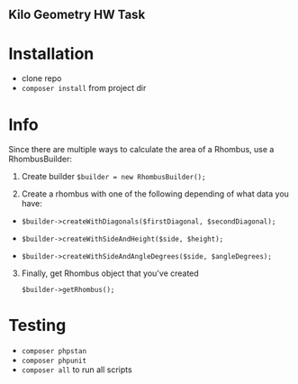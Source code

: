 ## Kilo Geometry HW Task

# Installation
* clone repo
* `composer install` from project dir

# Info 
 Since there are multiple ways to calculate the area of a Rhombus, use a RhombusBuilder: 
 
 
 1. Create builder `$builder = new RhombusBuilder();`
 
 2. Create a rhombus with one of the following depending of what data you have:
 
 * `$builder->createWithDiagonals($firstDiagonal, $secondDiagonal);`
 
 * `$builder->createWithSideAndHeight($side, $height);`
  
 * `$builder->createWithSideAndAngleDegrees($side, $angleDegrees);`
  
 3. Finally, get Rhombus object that you've created
 
    `$builder->getRhombus();`
    

# Testing
* `composer phpstan`
* `composer phpunit`
* `composer all` to run all scripts


